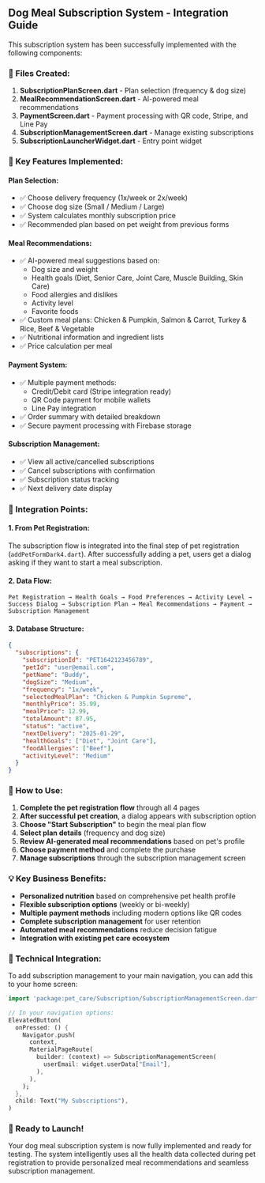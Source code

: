 ## Dog Meal Subscription System - Integration Guide

This subscription system has been successfully implemented with the following components:

### 📁 Files Created:

1. **SubscriptionPlanScreen.dart** - Plan selection (frequency & dog size)
2. **MealRecommendationScreen.dart** - AI-powered meal recommendations 
3. **PaymentScreen.dart** - Payment processing with QR code, Stripe, and Line Pay
4. **SubscriptionManagementScreen.dart** - Manage existing subscriptions
5. **SubscriptionLauncherWidget.dart** - Entry point widget

### 🎯 Key Features Implemented:

#### Plan Selection:
- ✅ Choose delivery frequency (1x/week or 2x/week)
- ✅ Choose dog size (Small / Medium / Large)
- ✅ System calculates monthly subscription price
- ✅ Recommended plan based on pet weight from previous forms

#### Meal Recommendations:
- ✅ AI-powered meal suggestions based on:
  - Dog size and weight
  - Health goals (Diet, Senior Care, Joint Care, Muscle Building, Skin Care)
  - Food allergies and dislikes
  - Activity level
  - Favorite foods
- ✅ Custom meal plans: Chicken & Pumpkin, Salmon & Carrot, Turkey & Rice, Beef & Vegetable
- ✅ Nutritional information and ingredient lists
- ✅ Price calculation per meal

#### Payment System:
- ✅ Multiple payment methods:
  - Credit/Debit card (Stripe integration ready)
  - QR Code payment for mobile wallets
  - Line Pay integration
- ✅ Order summary with detailed breakdown
- ✅ Secure payment processing with Firebase storage

#### Subscription Management:
- ✅ View all active/cancelled subscriptions
- ✅ Cancel subscriptions with confirmation
- ✅ Subscription status tracking
- ✅ Next delivery date display

### 🔗 Integration Points:

#### 1. From Pet Registration:
The subscription flow is integrated into the final step of pet registration (`addPetFormDark4.dart`). After successfully adding a pet, users get a dialog asking if they want to start a meal subscription.

#### 2. Data Flow:
```
Pet Registration → Health Goals → Food Preferences → Activity Level → 
Success Dialog → Subscription Plan → Meal Recommendations → Payment → 
Subscription Management
```

#### 3. Database Structure:
```json
{
  "subscriptions": {
    "subscriptionId": "PET1642123456789",
    "petId": "user@email.com",
    "petName": "Buddy",
    "dogSize": "Medium",
    "frequency": "1x/week",
    "selectedMealPlan": "Chicken & Pumpkin Supreme",
    "monthlyPrice": 35.99,
    "mealPrice": 12.99,
    "totalAmount": 87.95,
    "status": "active",
    "nextDelivery": "2025-01-29",
    "healthGoals": ["Diet", "Joint Care"],
    "foodAllergies": ["Beef"],
    "activityLevel": "Medium"
  }
}
```

### 🚀 How to Use:

1. **Complete the pet registration flow** through all 4 pages
2. **After successful pet creation**, a dialog appears with subscription option
3. **Choose "Start Subscription"** to begin the meal plan flow
4. **Select plan details** (frequency and dog size)
5. **Review AI-generated meal recommendations** based on pet's profile
6. **Choose payment method** and complete the purchase
7. **Manage subscriptions** through the subscription management screen

### 💡 Key Business Benefits:

- **Personalized nutrition** based on comprehensive pet health profile
- **Flexible subscription options** (weekly or bi-weekly)
- **Multiple payment methods** including modern options like QR codes
- **Complete subscription management** for user retention
- **Automated meal recommendations** reduce decision fatigue
- **Integration with existing pet care ecosystem**

### 🔧 Technical Integration:

To add subscription management to your main navigation, you can add this to your home screen:

```dart
import 'package:pet_care/Subscription/SubscriptionManagementScreen.dart';

// In your navigation options:
ElevatedButton(
  onPressed: () {
    Navigator.push(
      context,
      MaterialPageRoute(
        builder: (context) => SubscriptionManagementScreen(
          userEmail: widget.userData["Email"],
        ),
      ),
    );
  },
  child: Text("My Subscriptions"),
)
```

### 🎉 Ready to Launch!

Your dog meal subscription system is now fully implemented and ready for testing. The system intelligently uses all the health data collected during pet registration to provide personalized meal recommendations and seamless subscription management.
